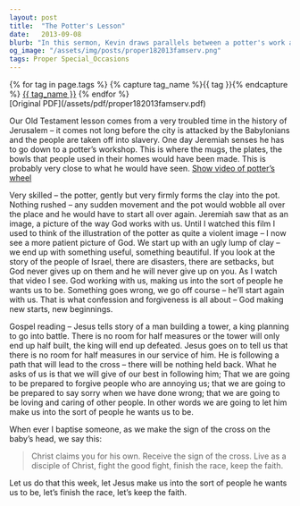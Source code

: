 ```yaml
---
layout: post
title:  "The Potter's Lesson"
date:   2013-09-08
blurb: "In this sermon, Kevin draws parallels between a potter's work and God's relationship with us. He emphasizes that God, like a patient potter, shapes us into useful and beautiful beings, never giving up on us even when we go off course. He also highlights the importance of full commitment in our service to God, likening it to a man building a tower or a king planning a battle."
og_image: "/assets/img/posts/proper182013famserv.png"
tags: Proper Special_Occasions
---    
```

<div class="tag-pills">
  {% for tag in page.tags %}
    {% capture tag_name %}{{ tag }}{% endcapture %}
    <a href="{{ site.baseurl }}/tag/{{ tag_name | slugify }}" class="tag-pill">{{ tag_name }}</a>
  {% endfor %}
</div>
[Original PDF](/assets/pdf/proper182013famserv.pdf)

Our Old Testament lesson comes from a very troubled time in the history of Jerusalem – it comes not long before the city is attacked by the Babylonians and the people are taken off into slavery. One day Jeremiah senses he has to go down to a potter’s workshop. This is where the mugs, the plates, the bowls that people used in their homes would have been made. This is probably very close to what he would have seen. [Show video of potter’s wheel](http://youtu.be/P8styuac15I)

Very skilled – the potter, gently but very firmly forms the clay into the pot. Nothing rushed – any sudden movement and the pot would wobble all over the place and he would have to start all over again. Jeremiah saw that as an image, a picture of the way God works with us. Until I watched this film I used to think of the illustration of the potter as quite a violent image – I now see a more patient picture of God. We start up with an ugly lump of clay – we end up with something useful, something beautiful. If you look at the story of the people of Israel, there are disasters, there are setbacks, but God never gives up on them and he will never give up on you. As I watch that video I see. God working with us, making us into the sort of people he wants us to be. Something goes wrong, we go off course – he’ll start again with us. That is what confession and forgiveness is all about – God making new starts, new beginnings.

Gospel reading – Jesus tells story of a man building a tower, a king planning to go into battle. There is no room for half measures or the tower will only end up half built, the king will end up defeated. Jesus goes on to tell us that there is no room for half measures in our service of him. He is following a path that will lead to the cross – there will be nothing held back. What he asks of us is that we will give of our best in following him; That we are going to be prepared to forgive people who are annoying us; that we are going to be prepared to say sorry when we have done wrong; that we are going to be loving and caring of other people. In other words we are going to let him make us into the sort of people he wants us to be.

When ever I baptise someone, as we make the sign of the cross on the baby’s head, we say this:

> Christ claims you for his own.
> Receive the sign of the cross.
> Live as a disciple of Christ,
> fight the good fight,
> finish the race, keep the faith.

Let us do that this week, let Jesus make us into the sort of people he wants us to be, let’s finish the race, let’s keep the faith.
